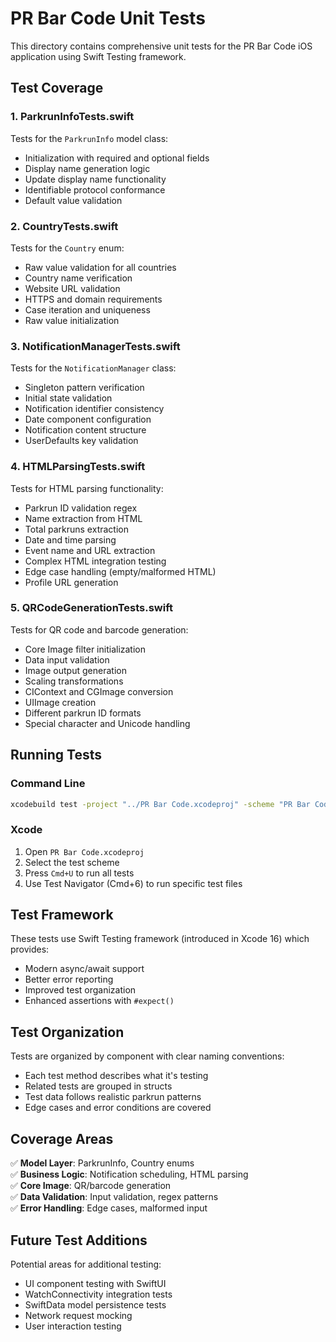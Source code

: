# PR Bar Code Unit Tests

This directory contains comprehensive unit tests for the PR Bar Code iOS application using Swift Testing framework.

## Test Coverage

### 1. ParkrunInfoTests.swift
Tests for the `ParkrunInfo` model class:
- Initialization with required and optional fields
- Display name generation logic
- Update display name functionality
- Identifiable protocol conformance
- Default value validation

### 2. CountryTests.swift
Tests for the `Country` enum:
- Raw value validation for all countries
- Country name verification
- Website URL validation
- HTTPS and domain requirements
- Case iteration and uniqueness
- Raw value initialization

### 3. NotificationManagerTests.swift
Tests for the `NotificationManager` class:
- Singleton pattern verification
- Initial state validation
- Notification identifier consistency
- Date component configuration
- Notification content structure
- UserDefaults key validation

### 4. HTMLParsingTests.swift
Tests for HTML parsing functionality:
- Parkrun ID validation regex
- Name extraction from HTML
- Total parkruns extraction
- Date and time parsing
- Event name and URL extraction
- Complex HTML integration testing
- Edge case handling (empty/malformed HTML)
- Profile URL generation

### 5. QRCodeGenerationTests.swift
Tests for QR code and barcode generation:
- Core Image filter initialization
- Data input validation
- Image output generation
- Scaling transformations
- CIContext and CGImage conversion
- UIImage creation
- Different parkrun ID formats
- Special character and Unicode handling

## Running Tests

### Command Line
```bash
xcodebuild test -project "../PR Bar Code.xcodeproj" -scheme "PR Bar Code" -destination "platform=iOS Simulator,name=iPhone 16,OS=latest"
```

### Xcode
1. Open `PR Bar Code.xcodeproj`
2. Select the test scheme
3. Press `Cmd+U` to run all tests
4. Use Test Navigator (Cmd+6) to run specific test files

## Test Framework

These tests use Swift Testing framework (introduced in Xcode 16) which provides:
- Modern async/await support
- Better error reporting
- Improved test organization
- Enhanced assertions with `#expect()`

## Test Organization

Tests are organized by component with clear naming conventions:
- Each test method describes what it's testing
- Related tests are grouped in structs
- Test data follows realistic parkrun patterns
- Edge cases and error conditions are covered

## Coverage Areas

✅ **Model Layer**: ParkrunInfo, Country enums  
✅ **Business Logic**: Notification scheduling, HTML parsing  
✅ **Core Image**: QR/barcode generation  
✅ **Data Validation**: Input validation, regex patterns  
✅ **Error Handling**: Edge cases, malformed input  

## Future Test Additions

Potential areas for additional testing:
- UI component testing with SwiftUI
- WatchConnectivity integration tests
- SwiftData model persistence tests
- Network request mocking
- User interaction testing